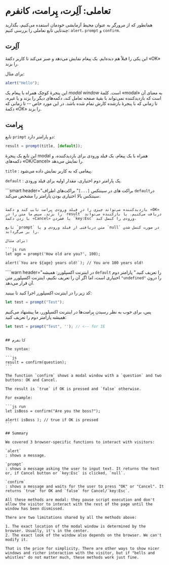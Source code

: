 # تعاملی:  آلِرت، پِرامت، کانفرم
همانطور که از مرورگر به عنوان محیط آزمایشی خودمان استفده می‌کنیم، بگذارید چندتایی تابع تعاملی را بررسی کنیم:  `alert`، `prompt` و `confirm`. 

## آلِرت

این یکی را قبلاً هم دیده‌ایم. یک پیغام نمایش می‌دهد و صبر می‌کند تا کاربر دکمهٔ «OK» را بزند.

برای مثال:

```js run
alert("Hello");
```

این پنجرهٔ کوچک همراه با پیغام یک *modal window* است. کلمهٔ «modal» به معنای آن است که بازدیدکننده نمی‌تواند با بقیهٔ صفحه تعامل کند، دکمه‌های دیگر را بزند و یا غیره، تا زمانی که با پنجرهٔ بازشده کارش تمام شده باشد. در این مورد خاص -- تا زمانی که دکمهٔ «OK» را بزند.

## پِرامت

تابع `primpt` دو پارامتر دارد:

```js no-beautify
result = prompt(title, [default]);
```

این تابع یک پنجرهٔ modal  همراه با یک پیغام، یک فیلد ورودی برای بازدیدکننده، و دکمه‌های «OK/Cancel» را نمایش می‌دهد.

`title`
: پیغامی که به کاربر نمایش داده می‌شود.

`default`
: یک پارامتر دوم اختیاری، مقدار اولیه برای فیلد ورودی.

```smart header="براکت های در سینتکس `[...]`"
براکت‌های اطراف `default`در سینتکس بالا اختیاری بودن پارامتر را مشخص می‌کند.
```

بازدیدکننده می‌تواند چیزی را در فیلد ورودی پِرامت تایپ کند و دکمهٔ «OK» را بزند. سپس ما متن را در `result` دریافت می‌کنیم. یا بازکننده می‌تواند با زدن دکمهٔ «Cancel» یا فشردن `key:Esc` ورودی را کنسل کند،

تابع `prompt` متن دریافتی از فیلد ورودی و یا `null` در صورت کنسل شدن را بر می‌گرداند.

برای مثال:

```js run
let age = prompt('How old are you?', 100);

alert(`You are ${age} years old!`); // You are 100 years old!
```

````warn header="در اینترنت اکسپلورر: همیشه `default` را تعریف کنید."
پارامتر دوم اختیاری است، اما اگر آن را تعریف نکنیم، اینترنت اکسپلورر متن `"undefined"` را درون آن قرار می‌دهد.

کد زیر را در اینترنت اکسپلورر اجرا کنید تا ببینید:

```js run
let test = prompt("Test");
```

پس، برای خوب به نظر رسیدن پِرامت‌ها در اینترنت اکسپلورر، ما پیشنهاد می‌کنیم همیشه پارامتر دوم را تعریف کنید:

```js run
let test = prompt("Test", ''); // <-- for IE
```
````

## کانفرم

The syntax:

```js
result = confirm(question);
```

The function `confirm` shows a modal window with a `question` and two buttons: OK and Cancel.

The result is `true` if OK is pressed and `false` otherwise.

For example:

```js run
let isBoss = confirm("Are you the boss?");

alert( isBoss ); // true if OK is pressed
```

## Summary

We covered 3 browser-specific functions to interact with visitors:

`alert`
: shows a message.

`prompt`
: shows a message asking the user to input text. It returns the text or, if Cancel button or `key:Esc` is clicked, `null`.

`confirm`
: shows a message and waits for the user to press "OK" or "Cancel". It returns `true` for OK and `false` for Cancel/`key:Esc`.

All these methods are modal: they pause script execution and don't allow the visitor to interact with the rest of the page until the window has been dismissed.

There are two limitations shared by all the methods above:

1. The exact location of the modal window is determined by the browser. Usually, it's in the center.
2. The exact look of the window also depends on the browser. We can't modify it.

That is the price for simplicity. There are other ways to show nicer windows and richer interaction with the visitor, but if "bells and whistles" do not matter much, these methods work just fine.
